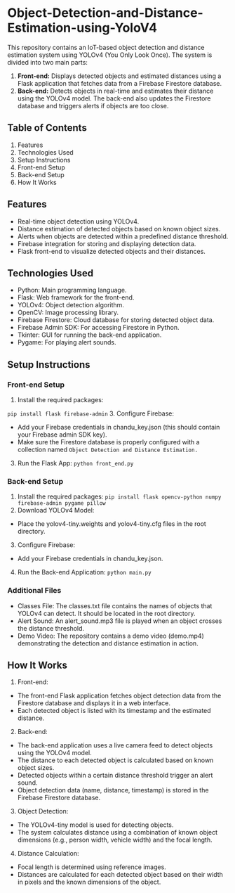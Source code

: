 # Object-Detection-and-Distance-Estimation-using-YoloV4

This repository contains an IoT-based object detection and distance estimation system using YOLOv4 (You Only Look Once). The system is divided into two main parts:
1. **Front-end:** Displays detected objects and estimated distances using a Flask application that fetches data from a Firebase Firestore database.
2. **Back-end:** Detects objects in real-time and estimates their distance using the YOLOv4 model. The back-end also updates the Firestore database and triggers alerts if objects are too close.

## Table of Contents
1. Features
2. Technologies Used
3. Setup Instructions
4. Front-end Setup
5. Back-end Setup
6. How It Works
   
## Features
- Real-time object detection using YOLOv4.
- Distance estimation of detected objects based on known object sizes.
- Alerts when objects are detected within a predefined distance threshold.
- Firebase integration for storing and displaying detection data.
- Flask front-end to visualize detected objects and their distances.

## Technologies Used
- Python: Main programming language.
- Flask: Web framework for the front-end.
- YOLOv4: Object detection algorithm.
- OpenCV: Image processing library.
- Firebase Firestore: Cloud database for storing detected object data.
- Firebase Admin SDK: For accessing Firestore in Python.
- Tkinter: GUI for running the back-end application.
- Pygame: For playing alert sounds.

## Setup Instructions
### Front-end Setup
1. Install the required packages:
   
```pip install flask firebase-admin```
3. Configure Firebase:
- Add your Firebase credentials in chandu_key.json (this should contain your Firebase admin SDK key).
- Make sure the Firestore database is properly configured with a collection named `Object Detection and Distance Estimation.`
3. Run the Flask App:
```python front_end.py```

### Back-end Setup
1. Install the required packages:
```pip install flask opencv-python numpy firebase-admin pygame pillow```
2. Download YOLOv4 Model:
- Place the yolov4-tiny.weights and yolov4-tiny.cfg files in the root directory.
3. Configure Firebase:
- Add your Firebase credentials in chandu_key.json.
4. Run the Back-end Application:
```python main.py```

### Additional Files
- Classes File: The classes.txt file contains the names of objects that YOLOv4 can detect. It should be located in the root directory.
- Alert Sound: An alert_sound.mp3 file is played when an object crosses the distance threshold.
- Demo Video: The repository contains a demo video (demo.mp4) demonstrating the detection and distance estimation in action.

## How It Works
1. Front-end:
- The front-end Flask application fetches object detection data from the Firestore database and displays it in a web interface.
- Each detected object is listed with its timestamp and the estimated distance.
2. Back-end:
- The back-end application uses a live camera feed to detect objects using the YOLOv4 model.
- The distance to each detected object is calculated based on known object sizes.
- Detected objects within a certain distance threshold trigger an alert sound.
- Object detection data (name, distance, timestamp) is stored in the Firebase Firestore database.
3. Object Detection:
- The YOLOv4-tiny model is used for detecting objects.
- The system calculates distance using a combination of known object dimensions (e.g., person width, vehicle width) and the focal length.
4. Distance Calculation:
- Focal length is determined using reference images.
- Distances are calculated for each detected object based on their width in pixels and the known dimensions of the object.
